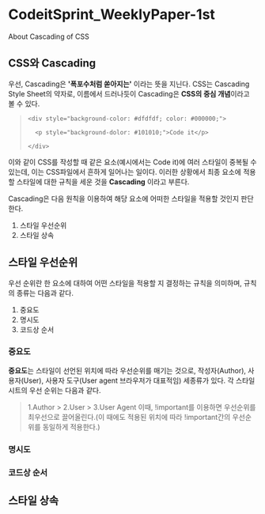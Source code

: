 # CodeitSprint_WeeklyPaper-1st
About Cascading of CSS

## CSS와 Cascading
우선, Cascading은 **'폭포수처럼 쏟아지는'** 이라는 뜻을 지닌다. CSS는 Cascading Style Sheet의 약자로, 이름에서 드러나듯이 Cascading은 **CSS의 중심 개념**이라고 볼 수 있다.

>  `<div style="background-color: #dfdfdf; color: #000000;">`
> 
>  `  <p style="background-dolor: #101010;">Code it</p>`
> 
>  `</div>`

이와 같이 CSS를 작성할 때 같은 요소(예시에서는 Code it)에 여러 스타일이 중복될 수 있는데, 이는 CSS파일에서 흔하게 일어나는 일이다. 
이러한 상황에서 최종 요소에 적용할 스타일에 대한 규칙을 세운 것을 **Cascading** 이라고 부른다.

Cascading은 다음 원칙을 이용하여 해당 요소에 어떠한 스타일을 적용할 것인지 판단한다.

1. 스타일 우선순위
2. 스타일 상속

## 스타일 우선순위
우선 순위란 한 요소에 대하여 어떤 스타일을 적용할 지 결정하는 규칙을 의미하며, 규칙의 종류는 다음과 같다.
1. 중요도
2. 명시도
3. 코드상 순서

### 중요도
**중요도**는 스타일이 선언된 위치에 따라 우선순위를 매기는 것으로, 작성자(Author), 사용자(User), 사용자 도구(User agent 브라우저가 대표적임) 세종류가 있다. 각 스타일 시트의 우선 순위는 다음과 같다.
> 1.Author > 2.User > 3.User Agent
이때, !important를 이용하면 우선순위를 최우선으로 끌어올린다.(이 때에도 적용된 위치에 따라 !important간의 우선순위를 동일하게 적용한다.)

### 명시도


### 코드상 순서



## 스타일 상속
